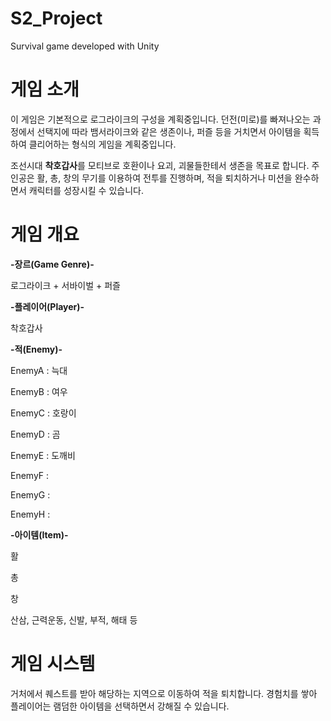 # S2_Project
 Survival game developed with Unity




# 게임 소개

이 게임은 기본적으로 로그라이크의 구성을 계획중입니다.
던전(미로)를 빠져나오는 과정에서 선택지에 따라 뱀서라이크와 같은 생존이나, 퍼즐 등을 거치면서 아이템을 획득하여 클리어하는 형식의 게임을 계획중입니다.



조선시대 **착호갑사**를 모티브로 호환이나 요괴, 괴물들한테서 생존을 목표로 합니다.
주인공은 활, 총, 창의 무기를 이용하여 전투를 진행하며, 적을 퇴치하거나 미션을 완수하면서 캐릭터를 성장시킬 수 있습니다.




# 게임 개요

**-장르(Game Genre)-**

로그라이크 + 서바이벌 + 퍼즐

**-플레이어(Player)-**

착호갑사

**-적(Enemy)-**

EnemyA : 늑대

EnemyB : 여우

EnemyC : 호랑이

EnemyD : 곰

EnemyE : 도깨비

EnemyF : 

EnemyG :

EnemyH :

**-아이템(Item)-**

활

총

창 



산삼, 근력운동, 신발, 부적, 해태 등


# 게임 시스템

거처에서 퀘스트를 받아 해당하는 지역으로 이동하여 적을 퇴치합니다. 경험치를 쌓아 플레이어는 램덤한 아이템을 선택하면서 강해질 수 있습니다.

